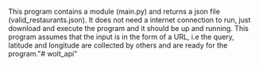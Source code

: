 This program contains a module (main.py) and returns a json file (valid_restaurants.json).
It does not need a internet connection to run, just download and execute the program
and it should be up and running.
This program assumes that the input is in the form of a URL, i.e the query, latitude and
longitude are collected by others and are ready for the program."# wolt_api" 
